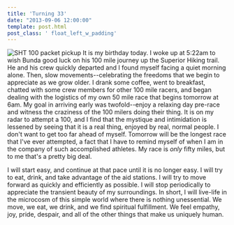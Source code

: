 ```yaml
---
title: 'Turning 33'
date: "2013-09-06 12:00:00"
template: post.html
post_class: ' float_left_w_padding'
---
```


![SHT 100 packet pickup](http://slowtheory.openphoto.me.s3.amazonaws.com/custom/201309/1267032_10201967504135948_175809043_o-16b8eb_450x450.jpg) It is my birthday today. I woke up at 5:22am to wish Bunda good luck on his 100 mile journey up the Superior Hiking trail. He and his crew quickly departed and I found myself facing a quiet morning alone. Then, slow movements--celebrating the freedoms that we begin to appreciate as we grow older. I drank some coffee, went to breakfast, chatted with some crew members for other 100 mile racers, and began dealing with the logistics of my own 50 mile race that begins tomorrow at 6am. My goal in arriving early was twofold--enjoy a relaxing day pre-race and witness the craziness of the 100 milers doing their thing. It is on my radar to attempt a 100, and I find that the mystique and intimidation is lessened by seeing that it is a real thing, enjoyed by real, normal people. I don't want to get too far ahead of myself. Tomorrow will be the longest race that I've ever attempted, a fact that I have to remind myself of when I am in the company of such accomplished athletes. My race is *only* fifty miles, but to me that's a pretty big deal.

I will start easy, and continue at that pace until it is no longer easy. I will try to eat, drink, and take advantage of the aid stations. I will try to move forward as quickly and efficiently as possible. I will stop periodically to appreciate the transient beauty of my surroundings. In short, I will live-life in the microcosm of this simple world where there is nothing unessential. We move, we eat, we drink, and we find spiritual fulfillment. We feel empathy, joy, pride, despair, and all of the other things that make us uniquely human. 
